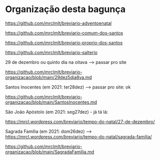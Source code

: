 # Organização desta bagunça

https://github.com/mrclmlt/breviario-adventoenatal

https://github.com/mrclmlt/breviario-comum-dos-santos

https://github.com/mrclmlt/breviario-proprio-dos-santos

https://github.com/mrclmlt/breviario-salterio

29 de dezembro ou quinto dia na oitava --> passar pro site

https://github.com/mrclmlt/breviario-organizacao/blob/main/29dez5dia8va.md

Santos Inocentes (em 2021: ter28dez) --> passar pro site: ok

https://github.com/mrclmlt/breviario-organizacao/blob/main/SantosInocentes.md

São João Apóstolo (em 2021: seg27dez) - já tá lá:

https://mrcl.wordpress.com/breviario/tempo-do-natal/27-de-dezembro/

Sagrada Família (em 2021: dom26dez) --> https://mrcl.wordpress.com/breviario/tempo-do-natal/sagrada-familia/

https://github.com/mrclmlt/breviario-organizacao/blob/main/SagradaFamilia.md
